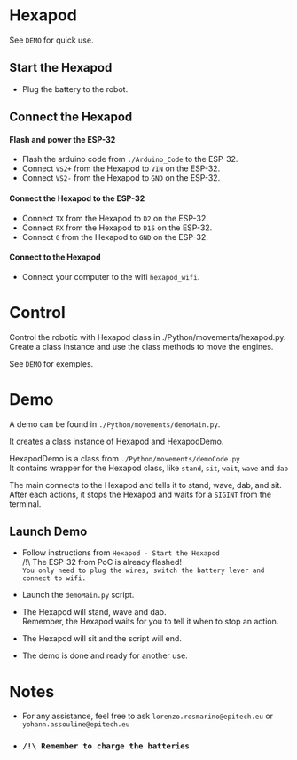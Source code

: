 # Hexapod

See `DEMO` for quick use.

## Start the Hexapod

- Plug the battery to the robot.

## Connect the Hexapod

#### Flash and power the ESP-32
- Flash the arduino code from `./Arduino_Code` to the ESP-32.
- Connect `VS2+` from the Hexapod to `VIN` on the ESP-32.
- Connect `VS2-` from the Hexapod to `GND` on the ESP-32.

#### Connect the Hexapod to the ESP-32
- Connect `TX` from the Hexapod to `D2` on the ESP-32.
- Connect `RX` from the Hexapod to `D15` on the ESP-32.
- Connect `G` from the Hexapod to `GND` on the ESP-32.

#### Connect to the Hexapod
- Connect your computer to the wifi `hexapod_wifi`.


# Control

Control the robotic with Hexapod class in ./Python/movements/hexapod.py.<br />
Create a class instance and use the class methods to move the engines.

See `DEMO` for exemples.

# Demo

A demo can be found in `./Python/movements/demoMain.py`.

It creates a class instance of Hexapod and HexapodDemo.

HexapodDemo is a class from `./Python/movements/demoCode.py`<br />
It contains wrapper for the Hexapod class, like `stand`, `sit`, `wait`, `wave` and `dab`

The main connects to the Hexapod and tells it to stand, wave, dab, and sit.<br />
After each actions, it stops the Hexapod and waits for a `SIGINT` from the terminal.

## Launch Demo
- Follow instructions from `Hexapod - Start the Hexapod`<br />
/!\ The ESP-32 from PoC is already flashed!<br />
`You only need to plug the wires, switch the battery lever and connect to wifi.`

- Launch the `demoMain.py` script.

- The Hexapod will stand, wave and dab.<br />
Remember, the Hexapod waits for you to tell it when to stop an action.

- The Hexapod will sit and the script will end.

- The demo is done and ready for another use.


# Notes

- For any assistance, feel free to ask `lorenzo.rosmarino@epitech.eu` or `yohann.assouline@epitech.eu`

- ### `/!\ Remember to charge the batteries`
